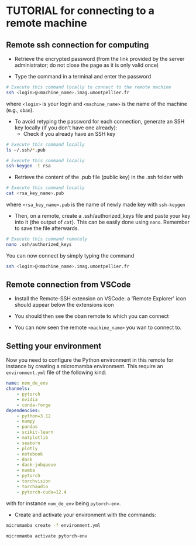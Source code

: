 #  TUTORIAL for connecting to a remote machine

## Remote ssh connection for computing

- Retrieve the encrypted password (from the link provided by the server administrator; do not close the page as it is only valid once)

- Type the command in a terminal and enter the password

```bash
# Execute this command locally to connect to the remote machine
ssh <login>@<machine_name>.imag.umontpellier.fr
```
where `<login>` is your login and `<machine_name>` is the name of the machine (e.g., `oban`).

- To avoid retyping the password for each connection, generate an SSH key locally (if you don't have one already):
    - Check if you already have an SSH key
```bash
# Execute this command locally
ls ~/.ssh/*.pub
```

```bash
# Execute this command locally
ssh-keygen -t rsa
```

- Retrieve the content of the .pub file (public key) in the .ssh folder with

```bash
# Execute this command locally
cat <rsa_key_name>.pub
```
where `<rsa_key_name>.pub` is the name of newly made key with `ssh-keygen`

- Then, on a remote, create a .ssh/authorized_keys file and paste your key into it (the output of `cat`). This can be easily done using `nano`. Remember to save the file afterwards.
```bash
# Execute this command remotely 
nano .ssh/authorized_keys
```

You can now connect by simply typing the command

```bash
ssh <login>@<machine_name>.imag.umontpellier.fr
```

## Remote connection from VSCode

- Install the Remote-SSH extension on VSCode: a 'Remote Explorer' icon should appear below the extensions icon

- You should then see the oban remote to which you can connect


- You can now seen the remote `<machine_name>` you wan to connect to.

## Setting your environment

Now you need to configure the Python environment in this remote for instance by creating a micromamba environment. This require an `environment.yml` file of the following kind:

```yaml
name: nom_de_env
channels:
    - pytorch
    - nvidia
    - conda-forge
dependencies:
    - python=3.12
    - numpy
    - pandas
    - scikit-learn
    - matplotlib
    - seaborn
    - plotly
    - notebook
    - dask
    - dask-jobqueue
    - numba
    - pytorch
    - torchvision
    - torchaudio
    - pytorch-cuda=12.4

```
with for instance `nom_de_env` being `pytorch-env`.

- Create and activate your environment with the commands:

```bash
micromamba create -f environment.yml
```

```bash
micromamba activate pytorch-env
```
